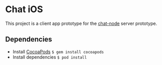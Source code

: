 # Chat iOS

This project is a client app prototype for the [chat-node](https://github.com/jtescher/chat-node) server prototype.

## Dependencies

* Install [CocoaPods](https://cocoapods.org) `$ gem install cocoapods`
* Install dependencies `$ pod install`

